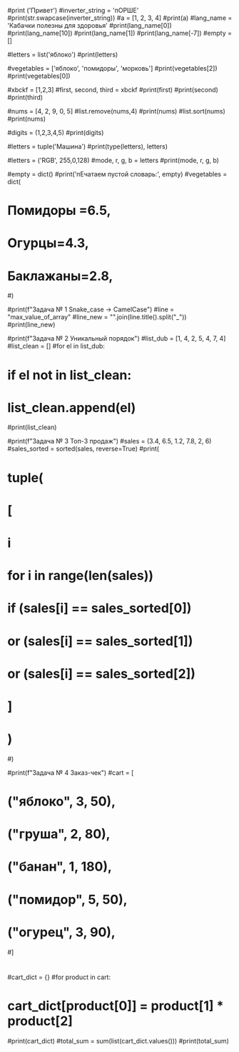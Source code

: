 #print ('Привет')
#inverter_string = 'пОРШЕ'
#print(str.swapcase(inverter_string))
#a = [1, 2, 3, 4]
#print(a)
#lang_name = 'Кабачки полезны для здоровья'
#print(lang_name[0])
#print(lang_name[10])
#print(lang_name[1])
#print(lang_name[-7])
#empty = []

#letters = list('яблоко')
#print(letters)

#vegetables = ['яблоко', 'помидоры', 'морковь']
#print(vegetables[2])
#print(vegetables[0])

#xbckf = [1,2,3]
#first, second, third = xbckf
#print(first)
#print(second)
#print(third)

#nums = [4, 2, 9, 0, 5]
#list.remove(nums,4)
#print(nums)
#list.sort(nums)
#print(nums)



#digits = (1,2,3,4,5)
#print(digits)

#letters = tuple('Машина')
#print(type(letters), letters)


#letters = ('RGB', 255,0,128)
#mode, r, g, b = letters
#print(mode, r, g, b)



#empty = dict()
#print('пЕчатаем пустой словарь:', empty)
#vegetables = dict(
#    Помидоры =6.5,
#    Огурцы=4.3,
#    Баклажаны=2.8,
#)





#print(f"Задача № 1 Snake_case -> CamelCase")
#line = "max_value_of_array"
#line_new = "".join(line.title().split("_"))
#print(line_new)

#print(f"Задача № 2 Уникальный порядок")
#list_dub = [1, 4, 2, 5, 4, 7, 4]
#list_clean = []
#for el in list_dub:
#    if el not in list_clean:
#        list_clean.append(el)
#print(list_clean)

#print(f"Задача № 3 Топ-3 продаж")
#sales = (3.4, 6.5, 1.2, 7.8, 2, 6)
#sales_sorted = sorted(sales, reverse=True)
#print(
#    tuple(
#        [
#            i
#            for i in range(len(sales))
#            if (sales[i] == sales_sorted[0])
#            or (sales[i] == sales_sorted[1])
#            or (sales[i] == sales_sorted[2])
#        ]
#    )
#)





#print(f"Задача № 4 Заказ-чек")
#cart = [
#    ("яблоко", 3, 50),
#    ("груша", 2, 80),
#    ("банан", 1, 180),
#    ("помидор", 5, 50),
#    ("огурец", 3, 90),
#]
#
#cart_dict = {}
#for product in cart:
#    cart_dict[product[0]] = product[1] * product[2]
#print(cart_dict)
#total_sum = sum(list(cart_dict.values()))
#print(total_sum)